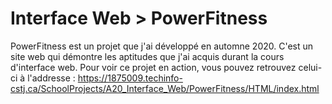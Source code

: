 # Interface Web > PowerFitness

PowerFitness est un projet que j'ai développé en automne 2020. C'est un site web qui démontre les aptitudes que j'ai acquis durant la cours d'interface web. Pour voir ce projet en action, vous pouvez retrouvez celui-ci à l'addresse : https://1875009.techinfo-cstj.ca/SchoolProjects/A20_Interface_Web/PowerFitness/HTML/index.html